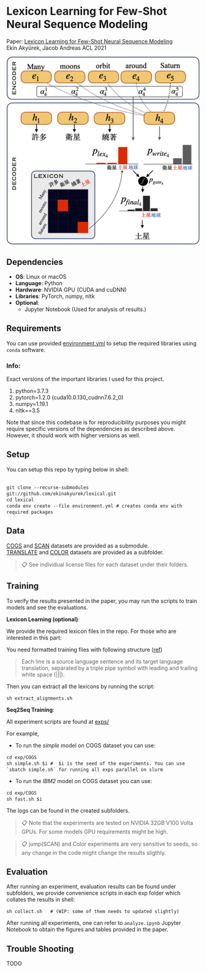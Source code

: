 # Lexicon Learning for Few-Shot Neural Sequence Modeling
Paper: [Lexicon Learning for Few-Shot Neural Sequence Modeling](https://drive.google.com/file/d/1jDCXL4MT_rLN2X2QNHFae90r17w3HM3g/view?usp=sharing)    
Ekin Akyürek, Jacob Andreas ACL 2021

![Lexicon Model](lexicon_model.png "Lexicon Model")


## Dependencies
- **OS**: Linux or macOS
- **Language**: Python
- **Hardware**:  NVIDIA GPU (CUDA and cuDNN)
- **Libraries**: PyTorch, numpy, nltk
- **Optional**:
  - Jupyter Notebook (Used for analysis of results.)


## Requirements

You can use provided [environment.yml](./environment.yml) to setup the required libraries using `conda` software.

### Info:

Exact versions of the important libraries I used for this project.   

1. python=3.7.3
2. pytorch=1.2.0 (cuda10.0.130_cudnn7.6.2_0)
3. numpy=1.19.1
5. nltk==3.5

Note that since this codebase is for reproducibility purposes you might require specific versions of the dependencies as described above. However, it should work with higher versions as well.

## Setup

You can setup this repo by typing below in shell:

```SHELL

git clone --recurse-submodules git://github.com/ekinakyurek/lexical.git
cd lexical
conda env create --file environment.yml # creates conda env with required packages
```

## Data

[COGS](./COGS) and [SCAN](./SCAN) datasets are provided as a submodule.   
[TRANSLATE](./TRANSLATE) and [COLOR](./COLOR) datasets are provided as a subfolder.


> 📋 See individual license files for each dataset under their folders.

## Training

To verify the results presented in the paper, you may run the scripts to train models and see the evaluations.

**Lexicon Learning (optional)**:

We provide the required lexicon files in the repo. For those who are interested in this part:

You need formatted training files with following structure ([ref](https://github.com/clab/fast_align))

> Each line is a source language sentence and its target language translation, separated by a triple pipe symbol with leading and trailing white space (|||).

Then you can extract all the lexicons by running the script:

```SHELL
sh extract_alignments.sh
```

**Seq2Seq Training**:

All experiment scripts are found at [exps/](exps/)

For example,

- To run the *simple* model on COGS dataset you can use:
```SHELL
cd exp/COGS
sh simple.sh $i #  $i is the seed of the experiments. You can use  `sbatch simple.sh` for running all exps parallel on slurm
```

- To run the *IBM2* model on COGS dataset you can use:
```SHELL
cd exp/COGS
sh fast.sh $i
```

The logs can be found in the created subfolders.

> 📋 Note that the experiments are tested on NVIDIA 32GB V100 Volta GPUs. For some models GPU requirements might be high.

> 📋 jump(SCAN) and Color experiments are very sensitive to seeds, so any change in the code might change the results sligthly.

## Evaluation

After running an experiment, evaluation results can be found under subfolders, we provide convenience scripts in each exp folder which collates the results in shell:

```SHELL
sh collect.sh   # (WIP: some of them needs to updated slightly)
```

After running all experiments, one can refer to `analyze.ipynb` Jupyter Notebook to obtain the figures and tables provided in the paper.

## Trouble Shooting

TODO
